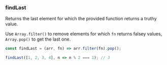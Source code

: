 ### findLast

Returns the last element for which the provided function returns a truthy value.

Use `Array.filter()` to remove elements for which `fn` returns falsey values, `Array.pop()` to get the last one.

```js
const findLast = (arr, fn) => arr.filter(fn).pop();
```

```js
findLast([1, 2, 3, 4], n => n % 2 === 1); // 3
```
